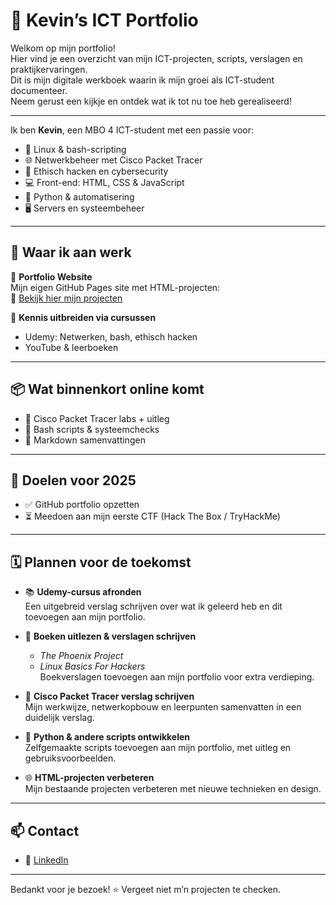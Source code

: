 # 📁 Kevin’s ICT Portfolio

Welkom op mijn portfolio!  
Hier vind je een overzicht van mijn ICT-projecten, scripts, verslagen en praktijkervaringen.  
Dit is mijn digitale werkboek waarin ik mijn groei als ICT-student documenteer.  
Neem gerust een kijkje en ontdek wat ik tot nu toe heb gerealiseerd!

---

Ik ben **Kevin**, een MBO 4 ICT-student met een passie voor:

- 🐧 Linux & bash-scripting  
- 🌐 Netwerkbeheer met Cisco Packet Tracer  
- 🔐 Ethisch hacken en cybersecurity  
- 💻 Front-end: HTML, CSS & JavaScript  
- 🐍 Python & automatisering  
- 🖥️ Servers en systeembeheer  

---

## 🌱 Waar ik aan werk

🧩 **Portfolio Website**  
Mijn eigen GitHub Pages site met HTML-projecten:  
🔗 [Bekijk hier mijn projecten](https://kevinbog.github.io/html-cursus-projecten/)

🧠 **Kennis uitbreiden via cursussen**  
- Udemy: Netwerken, bash, ethisch hacken  
- YouTube & leerboeken  

---

## 📦 Wat binnenkort online komt

- 📂 Cisco Packet Tracer labs + uitleg  
- 🧪 Bash scripts & systeemchecks  
- 📘 Markdown samenvattingen  

---

## 🚀 Doelen voor 2025

- ✅ GitHub portfolio opzetten  
- ⏳ Meedoen aan mijn eerste CTF (Hack The Box / TryHackMe)  

---

## 🗓️ Plannen voor de toekomst

- 📚 **Udemy-cursus afronden**  
  Een uitgebreid verslag schrijven over wat ik geleerd heb en dit toevoegen aan mijn portfolio.

- 📖 **Boeken uitlezen & verslagen schrijven**  
  - *The Phoenix Project*  
  - *Linux Basics For Hackers*  
  Boekverslagen toevoegen aan mijn portfolio voor extra verdieping.

- 🧠 **Cisco Packet Tracer verslag schrijven**  
  Mijn werkwijze, netwerkopbouw en leerpunten samenvatten in een duidelijk verslag.

- 🐍 **Python & andere scripts ontwikkelen**  
  Zelfgemaakte scripts toevoegen aan mijn portfolio, met uitleg en gebruiksvoorbeelden.

- 🌐 **HTML-projecten verbeteren**  
  Mijn bestaande projecten verbeteren met nieuwe technieken en design.

---

## 📫 Contact

- 📎 [LinkedIn](https://www.linkedin.com/in/kevin-bogaert-898743362/)

---

Bedankt voor je bezoek! ⭐ Vergeet niet m’n projecten te checken.
